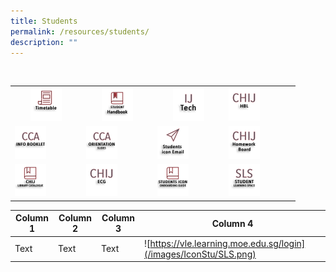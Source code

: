 ```yaml
---
title: Students
permalink: /resources/students/
description: ""
---
```

<table>  
  <tr>  
    <th><a href="https://moe-chijtp-staging.netlify.app/general/newsnevents/timetable-2022"> 
<img style="width:50%" src="/images/IconStu/timetable.png">  
</a>
		</th>  
    <th><a href="https://indd.adobe.com/view/cd31b081-37c6-490f-9da3-8221a1ac3b73?mv=affiliate&amp;mv2=red">  
<img style="width:50%" src="/images/IconStu/shb2.png">  
</a>
		</th>  
    <th><a href="https://sites.google.com/moe.edu.sg/ijtech"> 
<img style="width:50%" src="/images/IconStu/IJTech.png">  
</a>
		</th>
		<td><a href="https://sites.google.com/moe.edu.sg/chij-secondary-hbl/home"> 
<img style="width:50%" src="/images/HBL.jpg">  
</a>
		</td>  
  </tr>  
  <tr>  
    <td><a href="https://go.gov.sg/7e6r03"> 
<img style="width:50%" src="/images/IconStu/CCAInfoBk.png">  
</a>
		</td>  
    <td><a href="/files/CCABriefingslides2022%20(1).pdf">
<img style="width:50%" src="/images/IconStu/CCAOrientationSlides.png">
		</td>  
    <td><a href="https://workspace.google.com/dashboard"> 
<img style="width:50%" src="/images/IconStu/stdicon.png">  
</a>
		</td> 
    <td><a href="https://sites.google.com/moe.edu.sg/chij-secondary-homework-board/home"> 
<img style="width:50%" src="/images/IconStu/HWB.png">
</a>
  </td>		
  </tr>
 <tr>  
    <td><a href="https://schoolibrary.moe.edu.sg/chijsectoapayoh/cgi-bin/spydus.exe/MSGTRN/WPAC/HOME"> 
<img style="width:50%" src="/images/IconStu/LibCatalogue.png">  
</a>
			</td>  
    <td><a href="https://sites.google.com/moe.edu.sg/chijecg2021/home"> 
<img style="width:50%" src="/images/IconStu/ECG.png"> 
</a>
			</td>  
    <td><a href="/files/iconguide.pdf"> 
<img style="width:50%" src="/images/IconStu/iconguide.png">  
</a>
		</td>
		<td><a href="https://vle.learning.moe.edu.sg/login">  
<img style="width:50%" src="/images/IconStu/SLS.png">  
</a>
		</td>
  </tr>	 
</table>


| Column 1 | Column 2 | Column 3 | Column 4 |
| -------- | -------- | -------- | -------- |
| Text     | Text     | Text     | ![https://vle.learning.moe.edu.sg/login](/images/IconStu/SLS.png)     |
